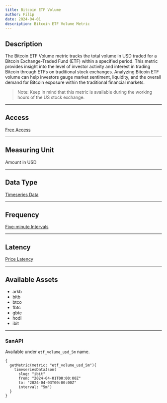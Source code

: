 ```yaml
---
title: Bitcoin ETF Volume
author: Filip
date: 2024-04-01
description: Bitcoin ETF Volume Metric
---
```


## Description

The Bitcoin ETF Volume metric tracks the total volume in USD traded for a Bitcoin Exchange-Traded Fund 
(ETF) within a specified period. This metric provides insight into the level of investor activity and 
interest in trading Bitcoin through ETFs on traditional stock exchanges. Analyzing Bitcoin ETF volume 
can help investors gauge market sentiment, liquidity, and the overall demand for Bitcoin exposure within 
the traditional financial markets.

> Note: Keep in mind that this metric is available during the working hours of the US stock exchange.

---

## Access

[Free Access](/metrics/details/access#free-access)

---

## Measuring Unit

Amount in USD

---

## Data Type

[Timeseries Data](/metrics/details/data-type#timeseries-data)

---

## Frequency

[Five-minute Intervals](/metrics/details/frequency#five-minute-frequency)

---

## Latency

[Price Latency](/metrics/details/latency#price-latency)

---

## Available Assets

- arkb
- bitb
- btco
- fbtc
- gbtc
- hodl
- ibit

---

### SanAPI

Available under `etf_volume_usd_5m` name.


```graphql-explorer
{
  getMetric(metric: "etf_volume_usd_5m"){
    timeseriesDataJson(
      slug: "ibit"
      from: "2024-04-01T00:00:00Z"
      to: "2024-04-03T00:00:00Z"
      interval: "5m")
  }
}
```
